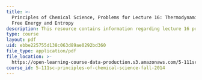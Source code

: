 ```yaml
---
title: >-
  Principles of Chemical Science, Problems for Lecture 16: Thermodynamics: Gibbs
  Free Energy and Entropy
description: This resource contains information regarding lecture 16 problem.
type: course
layout: pdf
uid: ebbe225755d138c063d89ae0292bd360
file_type: application/pdf
file_location: >-
  https://open-learning-course-data-production.s3.amazonaws.com/5-111sc-principles-of-chemical-science-fall-2014/ebbe225755d138c063d89ae0292bd360_MIT5_111F14_Lec16Prob.pdf
course_id: 5-111sc-principles-of-chemical-science-fall-2014
---
```

